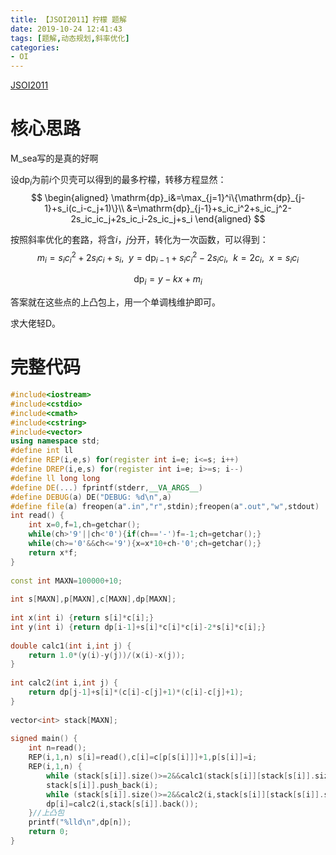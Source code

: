 ```yaml
---
title: 【JSOI2011】柠檬 题解
date: 2019-10-24 12:41:43
tags: [题解,动态规划,斜率优化]
categories:
- OI
---
```

[JSOI2011](https://www.luogu.org/problem/P5504)

<!--more-->
# 核心思路

M_sea写的是真的好啊

设$\mathrm{dp}_i$为前$i$个贝壳可以得到的最多柠檬，转移方程显然：
$$
\begin{aligned}
\mathrm{dp}_i&=\max_{j=1}^i\{\mathrm{dp}_{j-1}+s_i(c_i-c_j+1)\}\\
&=\mathrm{dp}_{j-1}+s_ic_i^2+s_ic_j^2-2s_ic_ic_j+2s_ic_i-2s_ic_j+s_i
\end{aligned}
$$

按照斜率优化的套路，将含$i$，$j$分开，转化为一次函数，可以得到：
$$
m_i=s_ic_i^2+2s_ic_i+s_i,\ \ y=\mathrm{dp}_{i-1}+s_ic_i^2-2s_ic_i,\ \ k=2c_i,\ \ x=s_ic_i
$$

$$
\mathrm{dp}_i=y-kx+m_i
$$

答案就在这些点的上凸包上，用一个单调栈维护即可。

求大佬轻D。

# 完整代码


```cpp
#include<iostream>
#include<cstdio>
#include<cmath>
#include<cstring>
#include<vector>
using namespace std;
#define int ll
#define REP(i,e,s) for(register int i=e; i<=s; i++)
#define DREP(i,e,s) for(register int i=e; i>=s; i--)
#define ll long long
#define DE(...) fprintf(stderr,__VA_ARGS__)
#define DEBUG(a) DE("DEBUG: %d\n",a)
#define file(a) freopen(a".in","r",stdin);freopen(a".out","w",stdout)
int read() {
    int x=0,f=1,ch=getchar();
    while(ch>'9'||ch<'0'){if(ch=='-')f=-1;ch=getchar();}
    while(ch>='0'&&ch<='9'){x=x*10+ch-'0';ch=getchar();}
    return x*f;
}
 
const int MAXN=100000+10;
 
int s[MAXN],p[MAXN],c[MAXN],dp[MAXN];
 
int x(int i) {return s[i]*c[i];}
int y(int i) {return dp[i-1]+s[i]*c[i]*c[i]-2*s[i]*c[i];}
 
double calc1(int i,int j) {
    return 1.0*(y(i)-y(j))/(x(i)-x(j));
}
 
int calc2(int i,int j) {
    return dp[j-1]+s[i]*(c[i]-c[j]+1)*(c[i]-c[j]+1);
}
 
vector<int> stack[MAXN];
 
signed main() {
    int n=read();
    REP(i,1,n) s[i]=read(),c[i]=c[p[s[i]]]+1,p[s[i]]=i;
    REP(i,1,n) {
        while (stack[s[i]].size()>=2&&calc1(stack[s[i]][stack[s[i]].size()-2],i)>=calc1(stack[s[i]][stack[s[i]].size()-2],stack[s[i]][stack[s[i]].size()-1])) stack[s[i]].pop_back();
        stack[s[i]].push_back(i);
        while (stack[s[i]].size()>=2&&calc2(i,stack[s[i]][stack[s[i]].size()-1])<=calc2(i,stack[s[i]][stack[s[i]].size()-2])) stack[s[i]].pop_back();
        dp[i]=calc2(i,stack[s[i]].back());  
    }//上凸包
    printf("%lld\n",dp[n]);
    return 0;
}
```